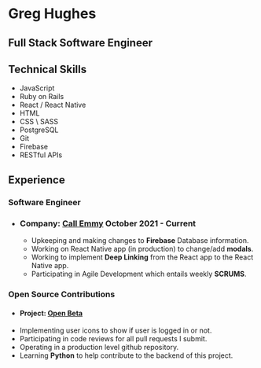 # Greg Hughes 
## Full Stack Software Engineer

## Technical Skills
- JavaScript
- Ruby on Rails 
- React / React Native 
- HTML 
- CSS \ SASS
- PostgreSQL 
- Git 
- Firebase 
- RESTful APIs

## Experience 
 ### Software Engineer 
* ### Company: [Call Emmy](https://callemmy.com/) October 2021 - Current 
    * Upkeeping and making changes to **Firebase** Database information.
    * Working on React Native app (in production) to change/add **modals**.
    * Working to implement **Deep Linking** from the React app to the React Native app.
    * Participating in Agile Development which entails weekly **SCRUMS**.

### Open Source Contributions
- #### Project: [Open Beta](https://OpenSource.io)
 - Implementing user icons to show if user is logged in or not.
 - Participating in code reviews for all pull requests I submit.
 - Operating in a production level github repository.
 - Learning **Python** to help contribute to the backend of this project.
